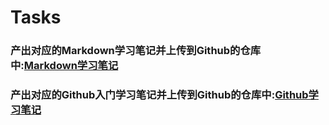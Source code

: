 # Tasks
### 产出对应的Markdown学习笔记并上传到Github的仓库中:[Markdown学习笔记](Markdown.md)
### 产出对应的Github入门学习笔记并上传到Github的仓库中:[Github学习笔记](Github.md)
